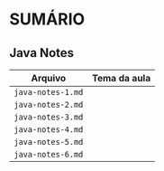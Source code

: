 # SUMÁRIO

## Java Notes
|Arquivo|Tema da aula|
|:-:|:-:|
|`java-notes-1.md`||
|`java-notes-2.md`||
|`java-notes-3.md`||
|`java-notes-4.md`||
|`java-notes-5.md`||
|`java-notes-6.md`||
